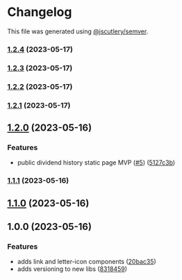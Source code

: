 # Changelog

This file was generated using [@jscutlery/semver](https://github.com/jscutlery/semver).

### [1.2.4](https://github.com/clayton-duarte/amalg/compare/link-1.2.3...link-1.2.4) (2023-05-17)

### [1.2.3](https://github.com/clayton-duarte/amalg/compare/link-1.2.2...link-1.2.3) (2023-05-17)

### [1.2.2](https://github.com/clayton-duarte/amalg/compare/link-1.2.1...link-1.2.2) (2023-05-17)

### [1.2.1](https://github.com/clayton-duarte/amalg/compare/link-1.2.0...link-1.2.1) (2023-05-17)

## [1.2.0](https://github.com/clayton-duarte/amalg/compare/link-1.1.1...link-1.2.0) (2023-05-16)


### Features

* public dividend history static page MVP ([#5](https://github.com/clayton-duarte/amalg/issues/5)) ([5127c3b](https://github.com/clayton-duarte/amalg/commit/5127c3bb37c9d34615e87ce4e511d3a4f4a5eda7))

### [1.1.1](https://github.com/clayton-duarte/amalg/compare/link-1.1.0...link-1.1.1) (2023-05-16)

## [1.1.0](https://github.com/clayton-duarte/amalg/compare/link-1.0.0...link-1.1.0) (2023-05-16)

## 1.0.0 (2023-05-16)

### Features

- adds link and letter-icon components ([20bac35](https://github.com/clayton-duarte/amalg/commit/20bac3534f5addb9a704ace4b92c5345f330f0ad))
- adds versioning to new libs ([8318459](https://github.com/clayton-duarte/amalg/commit/831845994399686562b5c5f8e76448efda878424))

